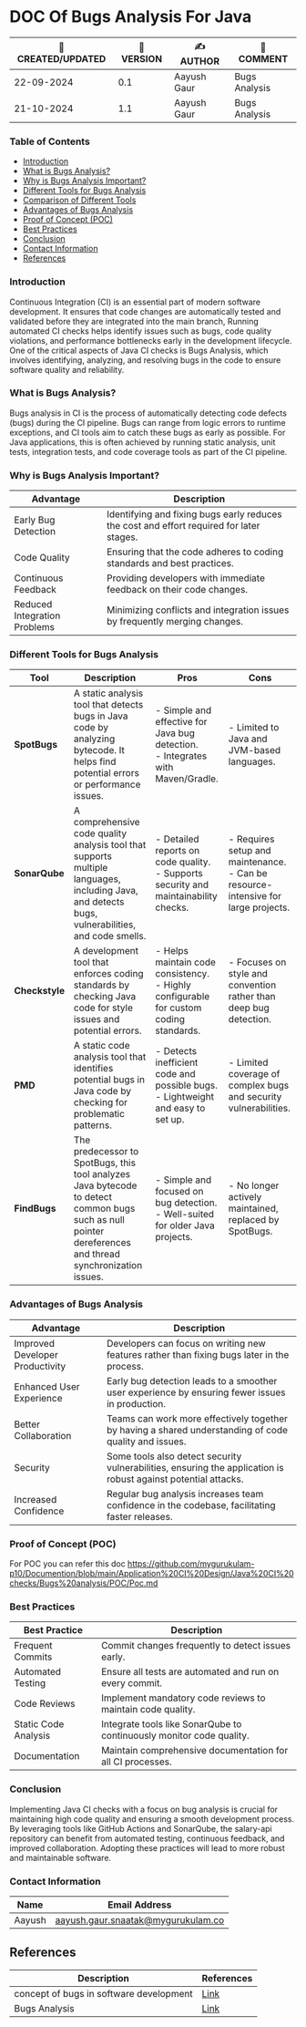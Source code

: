 # DOC Of Bugs Analysis For Java

| 📅 CREATED/UPDATED | 📌 VERSION | ✍️ AUTHOR    | 📝 COMMENT                     |
|--------------------|------------|--------------|--------------------------------|
| 22-09-2024         | 0.1       | Aayush Gaur  | Bugs Analysis              |
| 21-10-2024         | 1.1       | Aayush Gaur  | Bugs Analysis              |


### Table of Contents
- [Introduction](#introduction)
- [What is Bugs Analysis?](#what-is-bugs-analysis)
- [Why is Bugs Analysis Important?](#why-bugs-analysis-important)
- [Different Tools for Bugs Analysis](#different-tools-for-bugs-analysis)
- [Comparison of Different Tools](#comparison-of-different-tools)
- [Advantages of Bugs Analysis](#advantages-of-bugs-analysis)
- [Proof of Concept (POC)](#proof-of-concept-poc)
- [Best Practices](#best-practices)
- [Conclusion](#conclusion)
- [Contact Information](#contact-information)
- [References](#references)

### Introduction
Continuous Integration (CI) is an essential part of modern software development. It ensures that code changes are automatically tested and validated before they are integrated into the main branch, Running automated CI checks helps identify issues such as bugs, code quality violations, and performance bottlenecks early in the development lifecycle. One of the critical aspects of Java CI checks is Bugs Analysis, which involves identifying, analyzing, and resolving bugs in the code to ensure software quality and reliability.

### What is Bugs Analysis?
Bugs analysis in CI is the process of automatically detecting code defects (bugs) during the CI pipeline. Bugs can range from logic errors to runtime exceptions, and CI tools aim to catch these bugs as early as possible. For Java applications, this is often achieved by running static analysis, unit tests, integration tests, and code coverage tools as part of the CI pipeline.

### Why is Bugs Analysis Important?
| **Advantage**              | **Description**                                                                 |
|----------------------------|---------------------------------------------------------------------------------|
| Early Bug Detection         | Identifying and fixing bugs early reduces the cost and effort required for later stages. |
| Code Quality                | Ensuring that the code adheres to coding standards and best practices.           |
| Continuous Feedback         | Providing developers with immediate feedback on their code changes.             |
| Reduced Integration Problems| Minimizing conflicts and integration issues by frequently merging changes.       |


### Different Tools for Bugs Analysis
| **Tool**        | **Description**                                                                                                                                      | **Pros**                                                                                                 | **Cons**                                                                                                     |
|-----------------|------------------------------------------------------------------------------------------------------------------------------------------------------|----------------------------------------------------------------------------------------------------------|--------------------------------------------------------------------------------------------------------------|
| **SpotBugs**    | A static analysis tool that detects bugs in Java code by analyzing bytecode. It helps find potential errors or performance issues.                    | - Simple and effective for Java bug detection.<br>- Integrates with Maven/Gradle.                         | - Limited to Java and JVM-based languages.                                                                    |
| **SonarQube**   | A comprehensive code quality analysis tool that supports multiple languages, including Java, and detects bugs, vulnerabilities, and code smells.      | - Detailed reports on code quality.<br>- Supports security and maintainability checks.                    | - Requires setup and maintenance.<br>- Can be resource-intensive for large projects.                          |
| **Checkstyle**  | A development tool that enforces coding standards by checking Java code for style issues and potential errors.                                        | - Helps maintain code consistency.<br>- Highly configurable for custom coding standards.                  | - Focuses on style and convention rather than deep bug detection.                                             |
| **PMD**         | A static code analysis tool that identifies potential bugs in Java code by checking for problematic patterns.                                         | - Detects inefficient code and possible bugs.<br>- Lightweight and easy to set up.                        | - Limited coverage of complex bugs and security vulnerabilities.                                              |
| **FindBugs**    | The predecessor to SpotBugs, this tool analyzes Java bytecode to detect common bugs such as null pointer dereferences and thread synchronization issues. | - Simple and focused on bug detection.<br>- Well-suited for older Java projects.                         | - No longer actively maintained, replaced by SpotBugs.                                                        |



### Advantages of Bugs Analysis
| **Advantage**                | **Description**                                                                                       |
|------------------------------|-------------------------------------------------------------------------------------------------------|
| Improved Developer Productivity | Developers can focus on writing new features rather than fixing bugs later in the process.         |
| Enhanced User Experience      | Early bug detection leads to a smoother user experience by ensuring fewer issues in production.      |
| Better Collaboration          | Teams can work more effectively together by having a shared understanding of code quality and issues.|
| Security        | Some tools also detect security vulnerabilities, ensuring the application is robust against potential attacks.      |
| Increased Confidence          | Regular bug analysis increases team confidence in the codebase, facilitating faster releases.        |


### Proof of Concept (POC)

For POC you can refer this doc https://github.com/mygurukulam-p10/Documention/blob/main/Application%20CI%20Design/Java%20CI%20checks/Bugs%20analysis/POC/Poc.md

### Best Practices
| **Best Practice**           | **Description**                                                              |
|-----------------------------|------------------------------------------------------------------------------|
| Frequent Commits            | Commit changes frequently to detect issues early.                           |
| Automated Testing           | Ensure all tests are automated and run on every commit.                     |
| Code Reviews                | Implement mandatory code reviews to maintain code quality.                  |
| Static Code Analysis        | Integrate tools like SonarQube to continuously monitor code quality.       |
| Documentation               | Maintain comprehensive documentation for all CI processes.                  |

### Conclusion
Implementing Java CI checks with a focus on bug analysis is crucial for maintaining high code quality and ensuring a smooth development process. By leveraging tools like GitHub Actions and SonarQube, the salary-api repository can benefit from automated testing, continuous feedback, and improved collaboration. Adopting these practices will lead to more robust and maintainable software.

### Contact Information 
|Name|Email Address|
|:---:|:---:|
|Aayush|aayush.gaur.snaatak@mygurukulam.co|

## References 

| Description                                      | References  
| ------------------------------------------------- | ------------------------------------------------------------------- |
| concept of bugs in software development         | [Link](https://www.bacareers.in/what-is-bug-in-software-development/#google_vignette) |
| Bugs Analysis                           | [Link](https://www.cs.tufts.edu/~jfoster/papers/issre04.pdf) |
